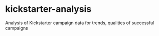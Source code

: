 # kickstarter-analysis
Analysis of Kickstarter campaign data for trends, qualities of successful campaigns
